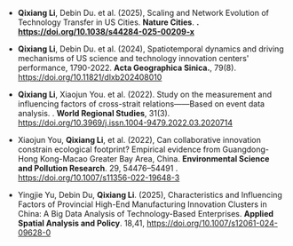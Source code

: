 - <strong>Qixiang Li</strong>, Debin Du. et al. (2025), Scaling and Network Evolution of Technology Transfer in US Cities. <strong>Nature Cities</strong>. <strong>. https://doi.org/10.1038/s44284-025-00209-x </strong>

- <strong>Qixiang Li</strong>, Debin Du. et al. (2024), Spatiotemporal dynamics and driving mechanisms of US science and technology innovation centers' performance, 1790-2022. <strong>Acta Geographica Sinica.</strong>, 79(8). https://doi.org/10.11821/dlxb202408010

- <strong>Qixiang Li</strong>, Xiaojun You. et al. (2022). Study on the measurement and influencing factors of cross-strait relations——Based on event data analysis. . <strong>World Regional Studies</strong>, 31(3). https://doi.org/10.3969/j.issn.1004-9479.2022.03.2020714

- Xiaojun You, <strong>Qixiang Li</strong>, et al. (2022), Can collaborative innovation constrain ecological footprint? Empirical evidence from Guangdong-Hong Kong-Macao Greater Bay Area, China. <strong>Environmental Science and Pollution Research</strong>. 29, 54476–54491 . https://doi.org/10.1007/s11356-022-19648-3

- Yingjie Yu, Debin Du, <strong>Qixiang Li</strong>. (2025), Characteristics and Influencing Factors of Provincial High-End Manufacturing Innovation Clusters in China: A Big Data Analysis of Technology-Based Enterprises. <strong>Applied Spatial Analysis and Policy</strong>. 18,41, https://doi.org/10.1007/s12061-024-09628-0

